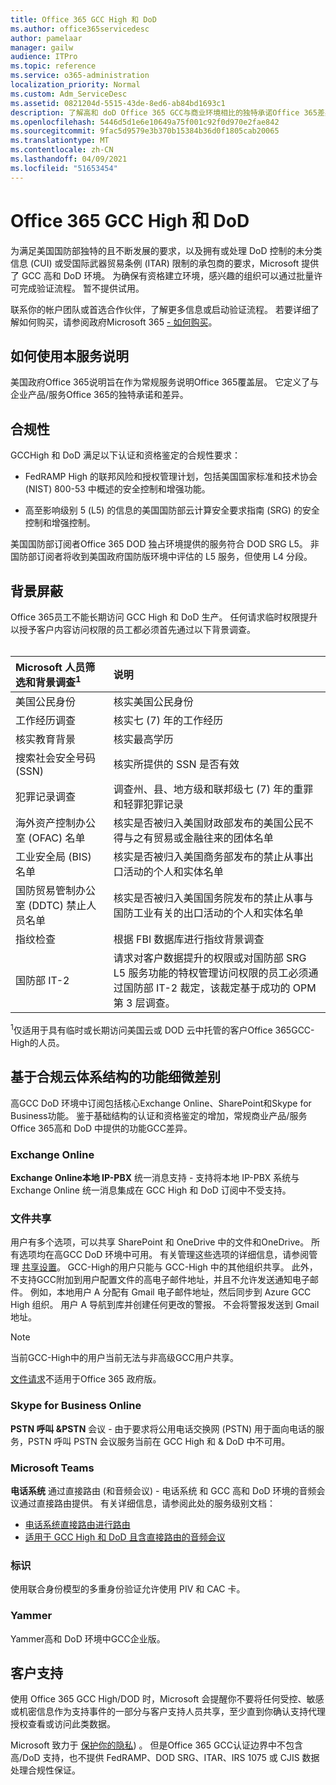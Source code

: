 ```yaml
---
title: Office 365 GCC High 和 DoD
ms.author: office365servicedesc
author: pamelaar
manager: gailw
audience: ITPro
ms.topic: reference
ms.service: o365-administration
localization_priority: Normal
ms.custom: Adm_ServiceDesc
ms.assetid: 0821204d-5515-43de-8ed6-ab84bd1693c1
description: 了解高和 doD Office 365 GCC与商业环境相比的独特承诺Office 365差异。
ms.openlocfilehash: 5446d5d1e6e10649a75f001c92f0d970e2fae842
ms.sourcegitcommit: 9fac5d9579e3b370b15384b36d0f1805cab20065
ms.translationtype: MT
ms.contentlocale: zh-CN
ms.lasthandoff: 04/09/2021
ms.locfileid: "51653454"
---
```

# <a name="office-365-gcc-high-and-dod"></a>Office 365 GCC High 和 DoD

为满足美国国防部独特的且不断发展的要求，以及拥有或处理 DoD 控制的未分类信息 (CUI) 或受国际武器贸易条例 (ITAR) 限制的承包商的要求，Microsoft 提供了 GCC 高和 DoD 环境。 为确保有资格建立环境，感兴趣的组织可以通过批量许可完成验证流程。 暂不提供试用。 
  
联系你的帐户团队或首选合作伙伴，了解更多信息或启动验证流程。 若要详细了解如何购买，请参阅政府Microsoft 365 [- 如何购买](./microsoft-365-government-how-to-buy.md)。
  
## <a name="how-to-use-this-service-description"></a>如何使用本服务说明

美国政府Office 365说明旨在作为常规服务说明Office 365覆盖层。 它定义了与企业产品/服务Office 365的独特承诺和差异。
  
## <a name="compliance"></a>合规性

GCCHigh 和 DoD 满足以下认证和资格鉴定的合规性要求： 
  
- FedRAMP High 的联邦风险和授权管理计划，包括美国国家标准和技术协会 (NIST) 800-53 中概述的安全控制和增强功能。
    
- 高至影响级别 5 (L5) 的信息的美国国防部云计算安全要求指南 (SRG) 的安全控制和增强控制。
    
美国国防部订阅者Office 365 DOD 独占环境提供的服务符合 DOD SRG L5。 非国防部订阅者将收到美国政府国防版环境中评估的 L5 服务，但使用 L4 分段。
  
## <a name="background-screening"></a>背景屏蔽

Office 365员工不能长期访问 GCC High 和 DoD 生产。 任何请求临时权限提升以授予客户内容访问权限的员工都必须首先通过以下背景调查。<br><br>
  
| Microsoft 人员筛选和背景调查<sup>1</sup> | 说明 |
|:-----|:-----|
|美国公民身份  <br/> |核实美国公民身份  <br/> |
|工作经历调查  <br/> |核实七 (7) 年的工作经历  <br/> |
|核实教育背景  <br/> |核实最高学历  <br/> |
|搜索社会安全号码 (SSN)  <br/> |核实所提供的 SSN 是否有效  <br/> |
|犯罪记录调查  <br/> |调查州、县、地方级和联邦级七 (7) 年的重罪和轻罪犯罪记录  <br/> |
|海外资产控制办公室 (OFAC) 名单  <br/> |核实是否被归入美国财政部发布的美国公民不得与之有贸易或金融往来的团体名单  <br/> |
|工业安全局 (BIS) 名单  <br/> |核实是否被归入美国商务部发布的禁止从事出口活动的个人和实体名单  <br/> |
|国防贸易管制办公室 (DDTC) 禁止人员名单  <br/> |核实是否被归入美国国务院发布的禁止从事与国防工业有关的出口活动的个人和实体名单  <br/> |
|指纹检查  <br/> |根据 FBI 数据库进行指纹背景调查  <br/> |
|国防部 IT-2  <br/> |请求对客户数据提升的权限或对国防部 SRG L5 服务功能的特权管理访问权限的员工必须通过国防部 IT-2 裁定，该裁定基于成功的 OPM 第 3 层调查。  <br/> |

<sup>1</sup>仅适用于具有临时或长期访问美国云或 DOD 云中托管的客户Office 365GCC-High的人员。
## <a name="feature-nuances-based-on-compliant-cloud-architecture"></a>基于合规云体系结构的功能细微差别

高GCC DoD 环境中订阅包括核心Exchange Online、SharePoint和Skype for Business功能。 鉴于基础结构的认证和资格鉴定的增加，常规商业产品/服务Office 365高和 DoD 中提供的功能GCC差异。
  
### <a name="exchange-online"></a>Exchange Online

 **Exchange Online本地 IP-PBX** 统一消息支持 - 支持将本地 IP-PBX 系统与 Exchange Online 统一消息集成在 GCC High 和 DoD 订阅中不受支持。 
  
### <a name="file-sharing"></a>文件共享

用户有多个选项，可以共享 SharePoint 和 OneDrive 中的文件和OneDrive。 所有选项均在高GCC DoD 环境中可用。 有关管理这些选项的详细信息，请参阅管理 [共享设置](/sharepoint/turn-external-sharing-on-or-off)。 GCC-High的用户只能与 GCC-High 中的其他组织共享。 此外，不支持GCC附加到用户配置文件的高电子邮件地址，并且不允许发送通知电子邮件。 例如，本地用户 A 分配有 Gmail 电子邮件地址，然后同步到 Azure GCC High 组织。 用户 A 导航到库并创建任何更改的警报。 不会将警报发送到 Gmail 地址。

> [!NOTE]
> 当前GCC-High中的用户当前无法与非高级GCC用户共享。

[文件请求](https://support.office.com/article/f54aa7f8-2589-4421-b351-d415fc3b83af)不适用于Office 365 政府版。

### <a name="skype-for-business-online"></a>Skype for Business Online

 **PSTN 呼叫 &amp;PSTN** 会议 - 由于要求将公用电话交换网 (PSTN) 用于面向电话的服务，PSTN 呼叫 PSTN 会议服务当前在 GCC High 和 &amp; DoD 中不可用。

### <a name="microsoft-teams"></a>Microsoft Teams

**电话系统** 通过直接路由 (和音频会议) - 电话系统 和 GCC 高和 DoD 环境的音频会议通过直接路由提供。 有关详细信息，请参阅此处的服务级别文档：

- [电话系统直接路由进行路由](/microsoftteams/here-s-what-you-get-with-phone-system)
- [适用于 GCC High 和 DoD 且含直接路由的音频会议](/microsoftteams/audio-conferencing-with-direct-routing-for-gcch-and-dod)

### <a name="identity"></a>标识

使用联合身份模型的多重身份验证允许使用 PIV 和 CAC 卡。
  
### <a name="yammer"></a>Yammer

Yammer高和 DoD 环境中GCC企业版。
  
## <a name="customer-support"></a>客户支持

使用 Office 365 GCC High/DOD 时，Microsoft 会提醒你不要将任何受控、敏感或机密信息作为支持事件的一部分与客户支持人员共享，至少直到你确认支持代理授权查看或访问此类数据。

Microsoft 致力于 [保护你的隐私](https://privacy.microsoft.com/privacystatement)) 。 但是Office 365 GCC认证边界中不包含高/DoD 支持，也不提供 FedRAMP、DOD SRG、ITAR、IRS 1075 或 CJIS 数据处理合规性保证。